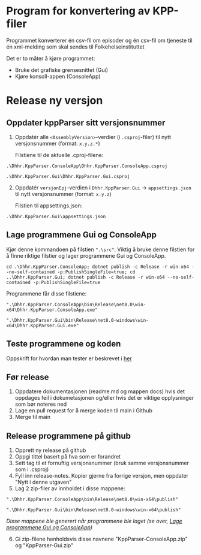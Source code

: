 # Program for konvertering av KPP-filer
Programmet konverterer én csv-fil om episoder og én csv-fil om tjeneste til én xml-melding som skal sendes til Folkehelseinstituttet

Det er to måter å kjøre programmet:
- Bruke det grafiske grensesnittet (Gui)
- Kjøre konsoll-appen (ConsoleApp)

# Release ny versjon

## Oppdater kppParser sitt versjonsnummer
1. Oppdatér alle `<AssemblyVersion>`-verdier (i `.csproj`-filer) til nytt versjonsnummer (format: `x.y.z.*`)

   Filstiene til de aktuelle .cproj-filene:
```
.\Dhhr.KppParser.ConsoleApp\Dhhr.KppParser.ConsoleApp.csproj
```
```
.\Dhhr.KppParser.Gui\Dhhr.KppParser.Gui.csproj
```
2. Oppdatér `versjonEpj`-verdien i `Dhhr.KppParser.Gui` &rarr; `appsettings.json` til nytt versjonsnummer (format: `x.y.z`)

   Filstien til appsettings.json:
```
.\Dhhr.KppParser.Gui\appsettings.json
```

## Lage programmene Gui og ConsoleApp
Kjør denne kommandoen på filstien `".\src"`. Viktig å bruke denne filstien for å finne riktige filstier og lager programmene Gui og ConsoleApp.
```
cd .\Dhhr.KppParser.ConsoleApp; dotnet publish -c Release -r win-x64 --no-self-contained -p:PublishSingleFile=true; cd ..\Dhhr.KppParser.Gui; dotnet publish -c Release -r win-x64 --no-self-contained -p:PublishSingleFile=true
```


Programmene får disse filstiene:
```
".\Dhhr.KppParser.ConsoleApp\bin\Release\net8.0\win-x64\Dhhr.KppParser.ConsoleApp.exe"
```
```
".\Dhhr.KppParser.Gui\bin\Release\net8.0-windows\win-x64\Dhhr.KppParser.Gui.exe"
```

## Teste programmene og koden
Oppskrift for hvordan man tester er beskrevet i [her](https://github.com/folkehelseinstituttet/KppParser/edit/feature/add-doc-test/docs/Test.md)
   

## Før release
1. Oppdatere dokumentasjonen (readme.md og mappen docs) hvis det oppdages feil i dokumetasjonen og/eller hvis det er viktige opplysninger som bør noteres ned
2. Lage en pull request for å merge koden til main i Github
3. Merge til main
   

## Release programmene på github
1. Opprett ny release på github
2. Oppgi tittel basert på hva som er forandret
4. Sett tag til et fornuftig versjonsnummer (bruk samme versjonsnummer som i .csproj)
5. Fyll inn release-notes. Kopier gjerne fra forrige versjon, men oppdater "Nytt i denne utgaven"
6. Lag 2 zip-filer av innholdet i disse mappene:
```
".\Dhhr.KppParser.ConsoleApp\bin\Release\net8.0\win-x64\publish"
```
```
".\Dhhr.KppParser.Gui\bin\Release\net8.0-windows\win-x64\publish"
```
  _Disse mappene ble generert når programmene ble laget (se over, [Lage programmene Gui og ConsoleApp](https://github.com/folkehelseinstituttet/KppParser/edit/feature/docs-updatemessageversion-detailed-v2/readme.md#lage-programmene-gui-og-consoleapp))_
  
  6. Gi zip-filene henholdsvis disse navnene "KppParser-ConsoleApp.zip" og "KppParser-Gui.zip"
  
